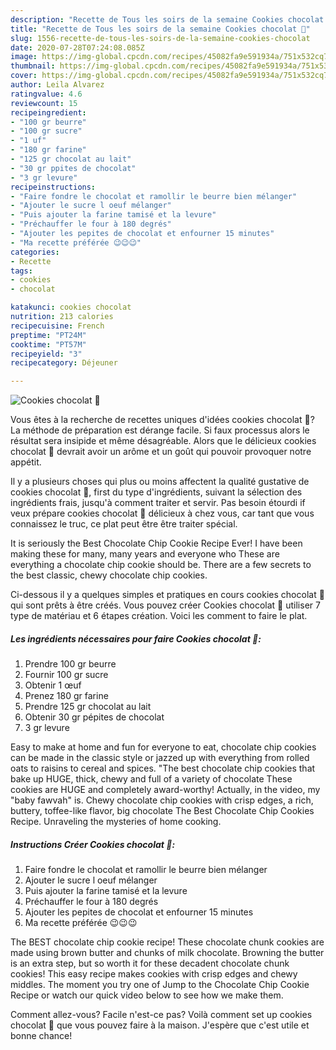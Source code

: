 ```yaml
---
description: "Recette de Tous les soirs de la semaine Cookies chocolat 🐻"
title: "Recette de Tous les soirs de la semaine Cookies chocolat 🐻"
slug: 1556-recette-de-tous-les-soirs-de-la-semaine-cookies-chocolat
date: 2020-07-28T07:24:08.085Z
image: https://img-global.cpcdn.com/recipes/45082fa9e591934a/751x532cq70/cookies-chocolat-🐻-photo-principale-de-la-recette.jpg
thumbnail: https://img-global.cpcdn.com/recipes/45082fa9e591934a/751x532cq70/cookies-chocolat-🐻-photo-principale-de-la-recette.jpg
cover: https://img-global.cpcdn.com/recipes/45082fa9e591934a/751x532cq70/cookies-chocolat-🐻-photo-principale-de-la-recette.jpg
author: Leila Alvarez
ratingvalue: 4.6
reviewcount: 15
recipeingredient:
- "100 gr beurre"
- "100 gr sucre"
- "1 uf"
- "180 gr farine"
- "125 gr chocolat au lait"
- "30 gr ppites de chocolat"
- "3 gr levure"
recipeinstructions:
- "Faire fondre le chocolat et ramollir le beurre bien mélanger"
- "Ajouter le sucre l oeuf mélanger"
- "Puis ajouter la farine tamisé et la levure"
- "Préchauffer le four à 180 degrés"
- "Ajouter les pepites de chocolat et enfourner 15 minutes"
- "Ma recette préférée 😉😉😉"
categories:
- Recette
tags:
- cookies
- chocolat

katakunci: cookies chocolat 
nutrition: 213 calories
recipecuisine: French
preptime: "PT24M"
cooktime: "PT57M"
recipeyield: "3"
recipecategory: Déjeuner

---
```



![Cookies chocolat 🐻](https://img-global.cpcdn.com/recipes/45082fa9e591934a/751x532cq70/cookies-chocolat-🐻-photo-principale-de-la-recette.jpg)

Vous êtes à la recherche de recettes uniques d'idées cookies chocolat 🐻? La méthode de préparation est dérange facile. Si faux processus alors le résultat sera insipide et même désagréable. Alors que le délicieux cookies chocolat 🐻 devrait avoir un arôme et un goût qui pouvoir provoquer notre appétit.

Il y a plusieurs choses qui plus ou moins affectent la qualité gustative de cookies chocolat 🐻, first du type d'ingrédients, suivant la sélection des ingrédients frais, jusqu'à comment traiter et servir. Pas besoin étourdi if veux prépare cookies chocolat 🐻 délicieux à chez vous, car tant que vous connaissez le truc, ce plat peut être être traiter spécial.

It is seriously the Best Chocolate Chip Cookie Recipe Ever! I have been making these for many, many years and everyone who These are everything a chocolate chip cookie should be. There are a few secrets to the best classic, chewy chocolate chip cookies.


Ci-dessous il y a quelques simples et pratiques en cours cookies chocolat 🐻 qui sont prêts à être créés. Vous pouvez créer Cookies chocolat 🐻 utiliser 7 type de matériau et 6 étapes création. Voici les comment to faire le plat.

<!--inarticleads1-->

##### Les ingrédients nécessaires pour faire Cookies chocolat 🐻:

1. Prendre 100 gr beurre
1. Fournir 100 gr sucre
1. Obtenir 1 œuf
1. Prenez 180 gr farine
1. Prendre 125 gr chocolat au lait
1. Obtenir 30 gr pépites de chocolat
1.  3 gr levure


Easy to make at home and fun for everyone to eat, chocolate chip cookies can be made in the classic style or jazzed up with everything from rolled oats to raisins to cereal and spices. &#34;The best chocolate chip cookies that bake up HUGE, thick, chewy and full of a variety of chocolate These cookies are HUGE and completely award-worthy! Actually, in the video, my &#34;baby fawvah&#34; is. Chewy chocolate chip cookies with crisp edges, a rich, buttery, toffee-like flavor, big chocolate The Best Chocolate Chip Cookies Recipe. Unraveling the mysteries of home cooking. 

<!--inarticleads2-->

##### Instructions Créer Cookies chocolat 🐻:

1. Faire fondre le chocolat et ramollir le beurre bien mélanger
1. Ajouter le sucre l oeuf mélanger
1. Puis ajouter la farine tamisé et la levure
1. Préchauffer le four à 180 degrés
1. Ajouter les pepites de chocolat et enfourner 15 minutes
1. Ma recette préférée 😉😉😉


The BEST chocolate chip cookie recipe! These chocolate chunk cookies are made using brown butter and chunks of milk chocolate. Browning the butter is an extra step, but so worth it for these decadent chocolate chunk cookies! This easy recipe makes cookies with crisp edges and chewy middles. The moment you try one of Jump to the Chocolate Chip Cookie Recipe or watch our quick video below to see how we make them. 


Comment allez-vous? Facile n'est-ce pas? Voilà comment set up cookies chocolat 🐻 que vous pouvez faire à la maison. J'espère que c'est utile et bonne chance!
